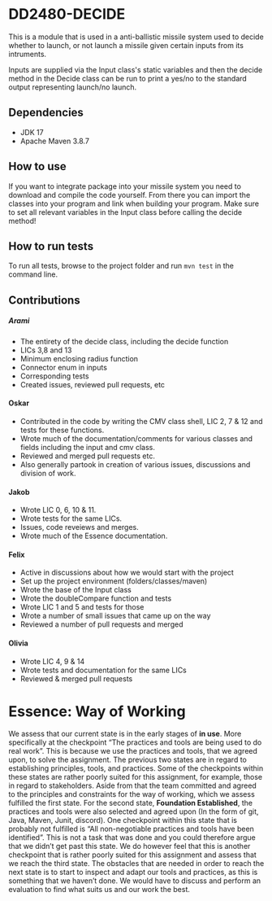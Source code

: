 # DD2480-DECIDE

This is a module that is used in a anti-ballistic missile system used to decide whether to launch, or not launch a missile given certain inputs from its intruments.

Inputs are supplied via the Input class's static variables and then the decide method in the Decide class can be run to print a yes/no to the standard output representing launch/no launch.

## Dependencies
* JDK 17
* Apache Maven 3.8.7

## How to use
If you want to integrate package into your missile system you need to download and compile the code yourself. From there you can import the classes into your program and link when building your program. Make sure to set all relevant variables in the Input class before calling the decide method!

## How to run tests
To run all tests, browse to the project folder and run
```mvn test```
in the command line.

## Contributions

##### Arami
- The entirety of the decide class, including the decide function
- LICs 3,8 and 13
- Minimum enclosing radius function
- Connector enum in inputs
- Corresponding tests
- Created issues, reviewed pull requests, etc

#### Oskar
- Contributed in the code by writing the CMV class shell, LIC 2, 7 & 12 and tests for these functions. 
- Wrote much of the documentation/comments for various classes and fields including the input and cmv class. 
- Reviewed and merged pull requests etc.
- Also generally partook in creation of various issues, discussions and division of work.

#### Jakob
- Wrote LIC 0, 6, 10 & 11.
- Wrote tests for the same LICs.
- Issues, code reveiews and merges.
- Wrote much of the Essence documentation.

#### Felix
- Active in discussions about how we would start with the project  
- Set up the project environment (folders/classes/maven)  
- Wrote the base of the Input class  
- Wrote the doubleCompare function and tests  
- Wrote LIC 1 and 5 and tests for those  
- Wrote a number of small issues that came up on the way  
- Reviewed a number of pull requests and merged  

#### Olivia
- Wrote LIC 4, 9 & 14
- Wrote tests and documentation for the same LICs
- Reviewed & merged pull requests

# Essence: Way of Working
We assess that our current state is in the early stages of **in use**. More specifically at the checkpoint “The practices and tools are being used to do real work”. This is because we use the practices and tools, that we agreed upon, to solve the assignment. The previous two states are in regard to establishing principles, tools, and practices. Some of the checkpoints within these states are rather poorly suited for this assignment, for example, those in regard to stakeholders. Aside from that the team committed and agreed to the principles and constraints for the way of working, which we assess fulfilled the first state. For the second state, **Foundation Established**, the practices and tools were also selected and agreed upon (In the form of git, Java, Maven, Junit, discord). One checkpoint within this state that is probably not fulfilled is “All non-negotiable practices and tools have been identified”. This is not a task that was done and you could therefore argue that we didn’t get past this state. We do however feel that this is another checkpoint that is rather poorly suited for this assignment and assess that we reach the third state. The obstacles that are needed in order to reach the next state is to start to inspect and adapt our tools and practices, as this is something that we haven’t done. We would have to discuss and perform an evaluation to find what suits us and our work the best.


